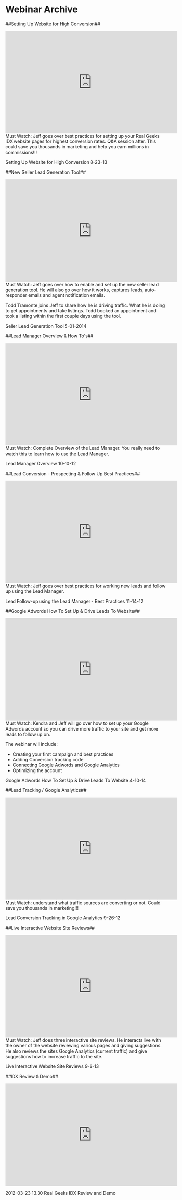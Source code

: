 # Webinar Archive

##Setting Up Website for High Conversion##

<iframe width="540" height="320" src="https://www.youtube.com/embed/rhS2XABddRU" frameborder="0" allowfullscreen></iframe>

<aside class="notice">Must Watch: Jeff goes over best practices for setting up your Real Geeks IDX website pages for highest conversion rates. Q&A session after. This could save you thousands in marketing and help you earn millions in commissions!!!</aside>

Setting Up Website for High Conversion 8-23-13

##New Seller Lead Generation Tool##

<iframe width="540" height="320" src="https://www.youtube.com/embed/03zyoy9-ju8" frameborder="0" allowfullscreen></iframe>

<aside class="notice">Must Watch: Jeff goes over how to enable and set up the new seller lead generation tool. He will also go over how it works, captures leads, auto-responder emails and agent notification emails.</aside>

Todd Tramonte joins Jeff to share how he is driving traffic. What he is doing to get appointments and take listings. Todd booked an appointment and took a listing within the first couple days using the tool.

Seller Lead Generation Tool 5-01-2014

##Lead Manager Overview & How To's##

<iframe width="540" height="320" src="https://www.youtube.com/embed/atpS9QBuqNk" frameborder="0" allowfullscreen></iframe>

<aside class="notice">Must Watch: Complete Overview of the Lead Manager. You really need to watch this to learn how to use the Lead Manager.</aside>

Lead Manager Overview 10-10-12

##Lead Conversion - Prospecting & Follow Up Best Practices##

<iframe width="540" height="320" src="https://www.youtube.com/embed/N6ZiCTFDW1E" frameborder="0" allowfullscreen></iframe>

<aside class="notice">Must Watch: Jeff goes over best practices for working new leads and follow up using the Lead Manager.</aside>

Lead Follow-up using the Lead Manager - Best Practices 11-14-12

##Google Adwords How To Set Up & Drive Leads To Website##

<iframe width="540" height="320" src="https://www.youtube.com/embed/2TpTUB__NRI" frameborder="0" allowfullscreen></iframe>

<aside class="notice">Must Watch: Kendra and Jeff will go over how to set up your Google Adwords account so you can drive more traffic to your site and get more leads to follow up on.</aside>

The webinar will include:

* Creating your first campaign and best practices
* Adding Conversion tracking code
* Connecting Google Adwords and Google Analytics
* Optimizing the account

Google Adwords How To Set Up & Drive Leads To Website 4-10-14

##Lead Tracking / Google Analytics##

<iframe width="540" height="320" src="https://www.youtube.com/embed/NxmpVo58G_Y" frameborder="0" allowfullscreen></iframe>

<aside class="notice">Must Watch: understand what traffic sources are converting or not. Could save you thousands in marketing!!!</aside>

Lead Conversion Tracking in Google Analytics 9-26-12

##Live Interactive Website Site Reviews##

<iframe width="540" height="320" src="https://www.youtube.com/embed/K6-HJPxCYys" frameborder="0" allowfullscreen></iframe>

<aside class="notice">Must Watch: Jeff does three interactive site reviews. He interacts live with the owner of the website reviewing various pages and giving suggestions. He also reviews the sites Google Analytics (current traffic) and give suggestions how to increase traffic to the site.</aside>

Live Interactive Website Site Reviews 9-6-13

##IDX Review & Demo##

<iframe width="540" height="320" src="https://www.youtube.com/embed/03zyoy9-ju8" frameborder="0" allowfullscreen></iframe>

2012-03-23 13.30 Real Geeks IDX Review and Demo